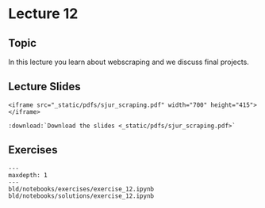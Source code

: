 # Lecture 12

## Topic

In this lecture you learn about webscraping and we discuss final projects.


## Lecture Slides

```{raw} html
<iframe src="_static/pdfs/sjur_scraping.pdf" width="700" height="415"></iframe>
```

```{eval-rst}
:download:`Download the slides <_static/pdfs/sjur_scraping.pdf>`
```

## Exercises


```{toctree}
---
maxdepth: 1
---
bld/notebooks/exercises/exercise_12.ipynb
bld/notebooks/solutions/exercise_12.ipynb
```
